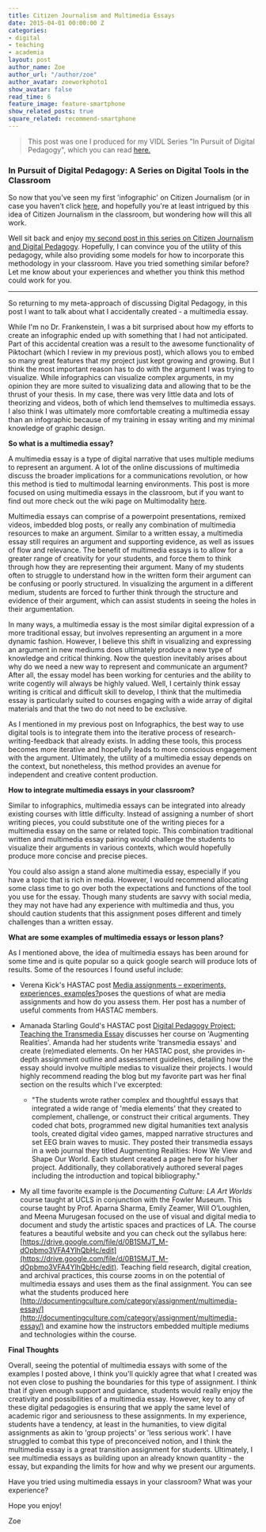 ```yaml
---
title: Citizen Journalism and Multimedia Essays
date: 2015-04-01 00:00:00 Z
categories:
- digital
- teaching
- academia
layout: post
author_name: Zoe
author_url: "/author/zoe"
author_avatar: zoeworkphoto1
show_avatar: false
read_time: 6
feature_image: feature-smartphone
show_related_posts: true
square_related: recommend-smartphone
---
```


> This post was one I produced for my VIDL Series "In Pursuit of Digital Pedagogy", which you can read [here.](https://my.vanderbilt.edu/vidl/2015/04/in-pursuit-of-digital-pedagogy-2/)

### In Pursuit of Digital Pedagogy: A Series on Digital Tools in the Classroom

So now that you've seen my first 'infographic' on Citizen Journalism (or in case you haven't click [here](https://my.vanderbilt.edu/vidl/2014/12/in-pursuit-of-digital-pedagogy-citizen-journalism-infographics), and hopefully you're at least intrigued by this idea of Citizen Journalism in the classroom, but wondering how will this all work.

Well sit back and enjoy [my second post in this series on Citizen Journalism and Digital Pedagogy](https://magic.piktochart.com/output/2790193-citizen-journalism-digital-learn). Hopefully, I can convince you of the utility of this pedagogy, while also providing some models for how to incorporate this methodology in your classroom. Have you tried something similar before? Let me know about your experiences and whether you think this method could work for you.

* * * *
So returning to my meta-approach of discussing Digital Pedagogy, in this post I want to talk about what I accidentally created - a multimedia essay.

While I'm no Dr. Frankenstein, I was a bit surprised about how my efforts to create an infographic ended up with something that I had not anticipated. Part of this accidental creation was a result to the awesome functionality of Piktochart (which I review in my previous post), which allows you to embed so many great features that my project just kept growing and growing. But I think the most important reason has to do with the argument I was trying to visualize. While infographics can visualize complex arguments, in my opinion they are more suited to visualizing data and allowing that to be the thrust of your thesis. In my case, there was very little data and lots of theorizing and videos, both of which lend themselves to multimedia essays. I also think I was ultimately more comfortable creating a multimedia essay than an infographic because of my training in essay writing and my minimal knowledge of graphic design.

**So what is a multimedia essay?**

A multimedia essay is a type of digital narrative that uses multiple mediums to represent an argument. A lot of the online discussions of multimedia discuss the broader implications for a communications revolution, or how this method is tied to multimodal learning environments. This post is more focused on using multimedia essays in the classroom, but if you want to find out more check out the wiki page on Multimodality [here](https://en.wikipedia.org/wiki/Multimodality).

Multimedia essays can comprise of a powerpoint presentations, remixed videos, imbedded blog posts, or really any combination of multimedia resources to make an argument. Similar to a written essay, a multimedia essay still requires an argument and supporting evidence, as well as issues of flow and relevance. The benefit of multimedia essays is to allow for a greater range of creativity for your students, and force them to think through how they are representing their argument. Many of my students often to struggle to understand how in the written form their argument can be confusing or poorly structured. In visualizing the argument in a different medium, students are forced to further think through the structure and evidence of their argument, which can assist students in seeing the holes in their argumentation.

In many ways, a multimedia essay is the most similar digital expression of a more traditional essay, but involves representing an argument in a more dynamic fashion. However, I believe this shift in visualizing and expressing an argument in new mediums does ultimately produce a new type of knowledge and critical thinking. Now the question inevitably arises about why do we need a new way to represent and communicate an argument? After all, the essay model has been working for centuries and the ability to write cogently will always be highly valued. Well, I certainly think essay writing is critical and difficult skill to develop, I think that the multimedia essay is particularly suited to courses engaging with a wide array of digital materials and that the two do not need to be exclusive. 

As I mentioned in my previous post on Infographics, the best way to use digital tools is to integrate them into the iterative process of research-writing-feedback that already exists. In adding these tools, this process becomes more iterative and hopefully leads to more conscious engagement with the argument. Ultimately, the utility of a multimedia essay depends on the context, but nonetheless, this method provides an avenue for independent and creative content production.

**How to integrate multimedia essays in your classroom?**

Similar to infographics, multimedia essays can be integrated into already existing courses with little difficulty. Instead of assigning a number of short writing pieces, you could substitute one of the writing pieces for a multimedia essay on the same or related topic. This combination traditional written and multimedia essay pairing would challenge the students to visualize their arguments in various contexts, which would hopefully produce more concise and precise pieces.

You could also assign a stand alone multimedia essay, especially if you have a topic that is rich in media. However, I would recommend allocating some class time to go over both the expectations and functions of the tool you use for the essay. Though many students are savvy with social media, they may not have had any experience with multimedia and thus, you should caution students that this assignment poses different and timely challenges than a written essay.

**What are some examples of multimedia essays or lesson plans?**

As I mentioned above, the idea of multimedia essays has been around for some time and is quite popular so a quick google search will produce lots of results. Some of the resources I found useful include:

* Verena Kick's HASTAC post [Media assignments – experiments, experiences, examples?](http://www.hastac.org/blogs/vkick/2014/11/18/media-assignments-%E2%80%93-experiments-experiences-examples)poses the questions of what are media assignments and how do you assess them. Her post has a number of useful comments from HASTAC members.
* Amanada Starling Gould's HASTAC post [Digital Pedagogy Project: Teaching the Transmedia Essay](http://www.hastac.org/blogs/amanda-starling-gould/2014/02/02/digital-pedagogy-project-teaching-transmedia-essay) discusses her course on 'Augmenting Realities'. Amanda had her students write 'transmedia essays' and create (re)mediated elements. On her HASTAC post, she provides in-depth assignment outline and assessment guidelines, detailing how the essay should involve multiple medias to visualize their projects. I would highly recommend reading the blog but my favorite part was her final section on the results which I've excerpted:
    *  "The students wrote rather complex and thoughtful essays that integrated a wide range of 'media elements' that they created to complement, challenge, or construct their critical arguments. They coded chat bots, programmed new digital humanities text analysis tools, created digital video games, mapped narrative structures and set EEG brain waves to music. They posted their transmedia essays in a web journal they titled Augmenting Realities: How We View and Shape Our World. Each student created a page here for his/her project. Additionally, they collaboratively authored several pages including the introduction and topical bibliography."

* My all time favorite example is the *Documenting Culture: LA Art Worlds* course taught at UCLS in conjunction with the Fowler Museum. This course taught by Prof. Aparna Sharma, Emily Zeamer, Will O’Loughlen, and Meena Murugesan focused on the use of visual and digital media to document and study the artistic spaces and practices of LA. The course features a beautiful website and you can check out the syllabus here: [https://drive.google.com/file/d/0B1SMJT_M-dOpbmo3VFA4YlhQbHc/edit](https://drive.google.com/file/d/0B1SMJT_M-dOpbmo3VFA4YlhQbHc/edit). Teaching field research, digital creation, and archival practices, this course zooms in on the potential of multimedia essays and uses them as the final assignment. You can see what the students produced here [http://documentingculture.com/category/assignment/multimedia-essay/](http://documentingculture.com/category/assignment/multimedia-essay/) and examine how the instructors embedded multiple mediums and technologies within the course.

**Final Thoughts**

Overall, seeing the potential of multimedia essays with some of the examples I posted above, I think you'll quickly agree that what I created was not even close to pushing the boundaries for this type of assignment. I think that if given enough support and guidance, students would really enjoy the creativity and possibilities of a multimedia essay. However, key to any of these digital pedagogies is ensuring that we apply the same level of academic rigor and seriousness to these assignments. In my experience, students have a tendency, at least in the humanities, to view digital assignments as akin to 'group projects' or 'less serious work'. I have struggled to combat this type of preconceived notion, and I think the multimedia essay is a great transition assignment for students. Ultimately, I see multimedia essays as building upon an already known quantity - the essay, but expanding the limits for how and why we present our arguments.

Have you tried using multimedia essays in your classroom? What was your experience? 

Hope you enjoy!

Zoe

